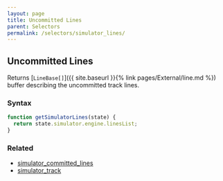 ```yaml
---
layout: page
title: Uncommitted Lines
parent: Selectors
permalink: /selectors/simulator_lines/
---
```


## Uncommitted Lines

Returns [`LineBase[]`]({{ site.baseurl }}{% link pages/External/line.md %}) buffer describing the uncommitted track lines.

### Syntax

```js
function getSimulatorLines(state) {
  return state.simulator.engine.linesList;
}
```

### Related

- [simulator_committed_lines](./simulator_committed_lines.md)
- [simulator_track](./simulator_track.md)

